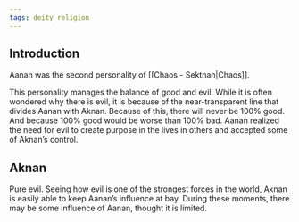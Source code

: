 ```yaml
---
tags: deity religion
---
```

## Introduction
Aanan was the second personality of [[Chaos - Sektnan|Chaos]].

This personality manages the balance of good and evil. While it is often wondered why there is evil, it is because of the near-transparent line that divides Aanan with Aknan. Because of this, there will never be 100% good. And because 100% good would be worse than 100% bad. Aanan realized the need for evil to create purpose in the lives in others and accepted some of Aknan’s control.
## Aknan
Pure evil. Seeing how evil is one of the strongest forces in the world, Aknan is easily able to keep Aanan’s influence at bay. During these moments, there may be some influence of Aanan, thought it is limited.